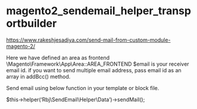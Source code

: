 # magento2_sendemail_helper_transportbuilder

https://www.rakeshjesadiya.com/send-mail-from-custom-module-magento-2/

Here we have defined an area as frontend \Magento\Framework\App\Area::AREA_FRONTEND
$email is your receiver email id.
if you want to send multiple email address, pass email id as an array in addBcc() method.

Send email using below function in your template or block file.

$this->helper(‘Rbj\SendEmail\Helper\Data’)->sendMail();
